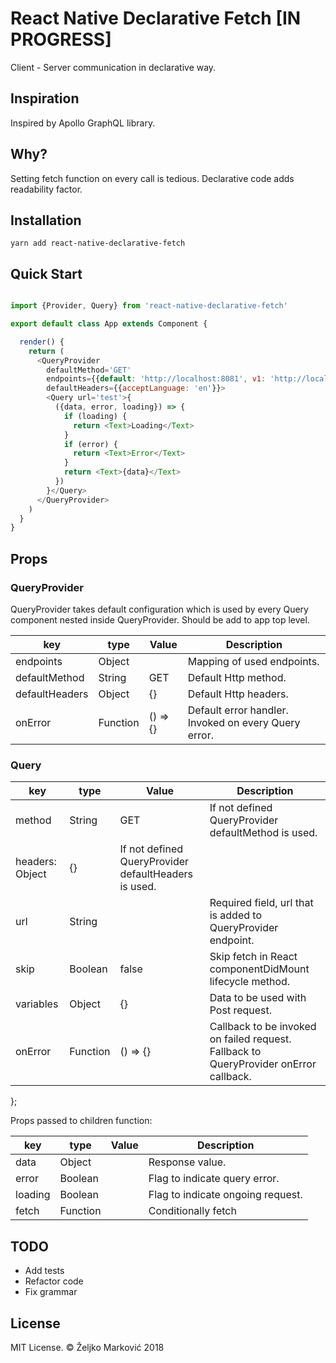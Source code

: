 # React Native Declarative Fetch [IN PROGRESS]

Client - Server communication in declarative way.


## Inspiration

Inspired by Apollo GraphQL library.


## Why?

Setting fetch function on every call is tedious. Declarative code adds readability factor.

## Installation

`yarn add react-native-declarative-fetch`

## Quick Start
```javascript

import {Provider, Query} from 'react-native-declarative-fetch'

export default class App extends Component {

  render() {
    return (
      <QueryProvider
        defaultMethod='GET'
        endpoints={{default: 'http://localhost:8081', v1: 'http://localhost:8082'}}
        defaultHeaders={{acceptLanguage: 'en'}}>
        <Query url='test'>{
          ({data, error, loading}) => {
            if (loading) {
              return <Text>Loading</Text>
            }
            if (error) {
              return <Text>Error</Text>
            }
            return <Text>{data}</Text>
          })
        }</Query>
      </QueryProvider>
    )
  }
}
```

## Props

### QueryProvider

QueryProvider takes default configuration which is used by every Query component nested inside QueryProvider.
Should be add to app top level.

key | type | Value | Description
------ | ---- | ------- | ----------------------
endpoints | Object |  | Mapping of used endpoints.
defaultMethod | String | GET | Default Http method.
defaultHeaders | Object | {} | Default Http headers.
onError | Function | () => {} | Default error handler. Invoked on every Query error.


### Query

key | type | Value | Description
------ | ---- | ------- | ----------------------
method | String | GET | If not defined QueryProvider defaultMethod is used.
headers: Object | {} | If not defined QueryProvider defaultHeaders is used.
url | String |  | Required field, url that is added to QueryProvider endpoint.
skip | Boolean | false | Skip fetch in React componentDidMount lifecycle method.
variables | Object | {} | Data to be used with Post request.
onError | Function | () => {} | Callback to be invoked on failed request. Fallback to QueryProvider onError callback.
};

Props passed to children function:

key | type | Value | Description
------ | ---- | ------- | ----------------------
data | Object | | Response value.
error | Boolean | | Flag to indicate query error.
loading | Boolean | | Flag to indicate ongoing request.
fetch | Function | | Conditionally fetch

## TODO

- Add tests
- Refactor code
- Fix grammar

## License

MIT License. © Željko Marković 2018
